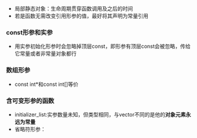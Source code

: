 * 局部静态对象：生命周期贯穿函数调用及之后的时间
* 若是函数无需改变引用形参的值，最好将其声明为常量引用

### const形参和实参

* 用实参初始化形参时会忽略掉顶层const，即形参有顶层const会被忽略，传给它常量或者非常量对象都行

### 数组形参

* const int*和const int[]等价

### 含可变形参的函数

* initializer_list:实参数量未知，但类型相同，与vector不同的是他的**对象元素永远为常量**
* 省略符形参：